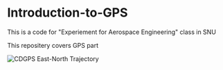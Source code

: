 # Introduction-to-GPS

This is a code for "Experiement for Aerospace Engineering" class in SNU 

This repositery covers GPS part

![CDGPS East-North Trajectory](https://user-images.githubusercontent.com/45212225/127290279-cdd7f307-f9fa-4d0e-9261-cebcbfb69211.jpg)
